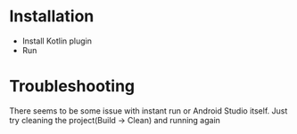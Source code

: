 # Installation
+ Install Kotlin plugin
+ Run

# Troubleshooting
There seems to be some issue with instant run or Android Studio itself. Just try cleaning the project(Build -> Clean) and running again
